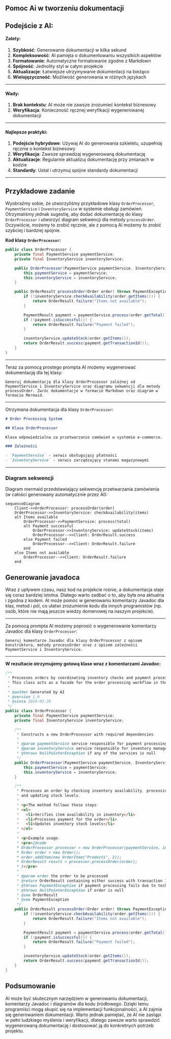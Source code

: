 ## Pomoc Ai w tworzeniu dokumentacji

## Podejście z AI:

#### Zalety:

1. **Szybkość**: Generowanie dokumentacji w kilka sekund
2. **Kompleksowość**: AI pamięta o dokumentowaniu wszystkich aspektów
3. **Formatowanie**: Automatyczne formatowanie zgodne z Markdown
4. **Spójność**: Jednolity styl w całym projekcie
5. **Aktualizacje**: Łatwiejsze utrzymywanie dokumentacji na bieżąco
6. **Wielojęzyczność**: Możliwość generowania w różnych językach

---

#### Wady:

1. **Brak kontekstu**: AI może nie zawsze zrozumieć kontekst biznesowy
2. **Weryfikacja**: Konieczność ręcznej weryfikacji wygenerowanej dokumentacji

---

#### Najlepsze praktyki:

1. **Podejście hybrydowe**: Używaj AI do generowania szkieletu, uzupełniaj ręcznie o kontekst biznesowy
2. **Weryfikacja**: Zawsze sprawdzaj wygenerowaną dokumentację
3. **Aktualizacje**: Regularnie aktualizuj dokumentację przy zmianach w kodzie
4. **Standardy**: Ustal i utrzymuj spójne standardy dokumentacji

---

## Przykładowe zadanie

Wyobraźmy sobie, że utworzyliśmy przykładowe klasy `OrderProcessor`, `PaymentService` i `InventoryService` w systemie obsługi zamówień. Otrzymaliśmy jednak sugestię, aby dodać dokumentację do klasy `OrderProcessor` i utworzyć diagram sekwencji dla metody `processOrder`. Oczywiście, możemy to zrobić ręcznie, ale z pomocą AI możemy to zrobić szybciej i bardziej spójnie.

**Kod klasy `OrderProcessor`:**

```java
public class OrderProcessor {
    private final PaymentService paymentService;
    private final InventoryService inventoryService;

    public OrderProcessor(PaymentService paymentService, InventoryService inventoryService) {
        this.paymentService = paymentService;
        this.inventoryService = inventoryService;
    }

    public OrderResult processOrder(Order order) throws PaymentException {
        if (!inventoryService.checkAvailability(order.getItems())) {
            return OrderResult.failure("Items not available");
        }

        PaymentResult payment = paymentService.process(order.getTotal());
        if (!payment.isSuccessful()) {
            return OrderResult.failure("Payment failed");
        }

        inventoryService.updateStock(order.getItems());
        return OrderResult.success(payment.getTransactionId());
    }
}
```

---

Teraz za pomocą prostego prompta AI możemy wygenerować dokumentację dla tej klasy:

```plaintext
Generuj dokumentację dla klasy OrderProcessor zależnej od PaymentService i InventoryService oraz diagramu sekwencji dla metody processOrder. Zwróc dokumentacje w formacie Markdown oraz diagram w formacie Mermaid.
```

---

Otrzymana dokumentacja dla klasy `OrderProcessor`:

```markdown
# Order Processing System

## Klasa OrderProcessor

Klasa odpowiedzialna za przetwarzanie zamówień w systemie e-commerce.

### Zależności

- `PaymentService` - serwis obsługujący płatności
- `InventoryService` - serwis zarządzający stanami magazynowymi
```

---

### Diagram sekwencji

Diagram mermaid przedstawiający sekwencję przetwarzania zamówienia (w całości generowany automatycznie przez AI):

```mermaid
sequenceDiagram
    Client->>OrderProcessor: processOrder(order)
    OrderProcessor->>InventoryService: checkAvailability(items)
    alt Items available
        OrderProcessor->>PaymentService: process(total)
        alt Payment successful
            OrderProcessor->>InventoryService: updateStock(items)
            OrderProcessor-->>Client: OrderResult.success
        else Payment failed
            OrderProcessor-->>Client: OrderResult.failure
        end
    else Items not available
        OrderProcessor-->>Client: OrderResult.failure
    end
```

## Generowanie javadoca

Wraz z upływem czasu, nasz kod na projekcie rośnie, a dokumentacja staje się coraz bardziej istotna. Dlatego warto zadbać o to, aby była ona aktualna i zgodna z kodem. AI może pomóc w generowaniu komentarzy Javadoc dla klas, metod i pól, co ułatwi zrozumienie kodu dla innych programistów (np. osób, które nie mają jeszcze wiedzy domenowej na naszym projekcie).

---

Za pomocą prompta AI możemy poprosić o wygenerowanie komentarzy Javadoc dla klasy `OrderProcessor`:

```plaintext
Generuj komentarze Javadoc dla klasy OrderProcessor z opisem konstruktora, metody processOrder oraz z opisem zależności PaymentService i InventoryService.
```

---

**W rezultacie otrzymujemy gotową klase wraz z komentarzami Javadoc:**

```java
/**
 * Processes orders by coordinating inventory checks and payment processing.
 * This class acts as a facade for the order processing workflow in the e-commerce system.
 *
 * @author Generated by AI
 * @version 1.0
 * @since 2024-03-20
 */
public class OrderProcessor {
    private final PaymentService paymentService;
    private final InventoryService inventoryService;

    /**
     * Constructs a new OrderProcessor with required dependencies.
     *
     * @param paymentService service responsible for payment processing
     * @param inventoryService service responsible for inventory management
     * @throws NullPointerException if any of the services is null
     */
    public OrderProcessor(PaymentService paymentService, InventoryService inventoryService) {
        this.paymentService = paymentService;
        this.inventoryService = inventoryService;
    }

    /**
     * Processes an order by checking inventory availability, processing payment,
     * and updating stock levels.
     *
     * <p>The method follows these steps:
     * <ol>
     *   <li>Verifies item availability in inventory</li>
     *   <li>Processes payment for the order</li>
     *   <li>Updates inventory stock levels</li>
     * </ol>
     *
     * <p>Example usage:
     * <pre>{@code
     * OrderProcessor processor = new OrderProcessor(paymentService, inventoryService);
     * Order order = new Order();
     * order.addItem(new OrderItem("Product1", 2));
     * OrderResult result = processor.processOrder(order);
     * }</pre>
     *
     * @param order the order to be processed
     * @return OrderResult containing either success with transaction ID or failure with error message
     * @throws PaymentException if payment processing fails due to technical issues
     * @throws NullPointerException if order is null
     * @see OrderResult
     * @see PaymentException
     */
    public OrderResult processOrder(Order order) throws PaymentException {
        if (!inventoryService.checkAvailability(order.getItems())) {
            return OrderResult.failure("Items not available");
        }

        PaymentResult payment = paymentService.process(order.getTotal());
        if (!payment.isSuccessful()) {
            return OrderResult.failure("Payment failed");
        }

        inventoryService.updateStock(order.getItems());
        return OrderResult.success(payment.getTransactionId());
    }
}
```

## Podsumowanie

AI może być skutecznym narzędziem w generowaniu dokumentacji, komentarzy Javadoc i diagramów dla kodu źródłowego. Dzięki temu programiści mogą skupić się na implementacji funkcjonalności, a AI zajmie się generowaniem dokumentacji. Warto jednak pamiętać, że AI nie zastąpi w pełni ludzkiego myślenia i weryfikacji, dlatego zawsze warto sprawdzić wygenerowaną dokumentację i dostosować ją do konkretnych potrzeb projektu.
